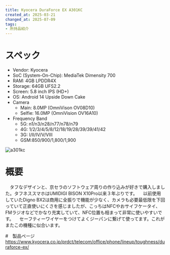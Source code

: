 ```yaml
---
title: Kyocera DuraForce EX A301KC
created_at: 2025-03-21
changed_at: 2025-07-09
tags:
- 所持品紹介
---
```


# スペック
- Vendor: Kyocera
- SoC (System-On-Chip): MediaTek Dimensity 700
- RAM: 4GB LPDDR4X
- Storage: 64GB UFS2.2
- Screen: 5.8 inch IPS (HD+)
- OS: Android 14 Upside Down Cake
- Camera
  - Main: 8.0MP (OmniVison OV08D10)
  - Selfie: 16.0MP (OmniVision OV16A10)
- Frequency Band
  - 5G: n1/n3/n28/n77/n78/n79
  - 4G: 1/2/3/4/5/8/12/18/19/28/39/39/41/42
  - 3G: I/II/IV/V/VIII
  - GSM:850/900/1,800/1,900 

![a301kc](https://media.misskeyusercontent.jp/io/e01ee408-7619-4825-b3c9-5783b9ffd03d.jpg)

# 概要
　タフなデザインと、京セラのソフトウェア周りの作り込みが好きで購入しました。タフネススマホはUMIDIGI BISON X10Pro以来３年ぶりです。
　以前使用していたDigno BX2は商用に全振りで機能が少なく、カメラも必要最低限を下回っていて正直使いにくさを感じましたが、こっちはNFCやおサイフケータイ、FMラジオなどでかなり充実していて、NFC位置も相まって非常に使いやすいです。
　セーフティーワイヤーをつけてよくジーパンに繋げて使ってます。これがまたこの機種に似合います。

#　製品ページ
https://www.kyocera.co.jp/prdct/telecom/office/phone/lineup/toughness/duraforce-ex/